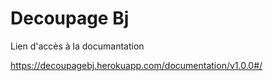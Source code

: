# Decoupage Bj

Lien d'accès à la documantation

https://decoupagebj.herokuapp.com/documentation/v1.0.0#/

